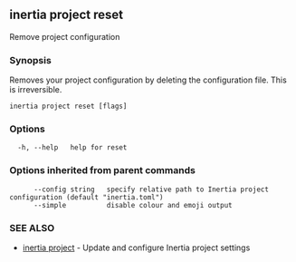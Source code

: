 ## inertia project reset

Remove project configuration

### Synopsis

Removes your project configuration by deleting the configuration file.
	This is irreversible.

```
inertia project reset [flags]
```

### Options

```
  -h, --help   help for reset
```

### Options inherited from parent commands

```
      --config string   specify relative path to Inertia project configuration (default "inertia.toml")
      --simple          disable colour and emoji output
```

### SEE ALSO

* [inertia project](inertia_project.md)	 - Update and configure Inertia project settings

